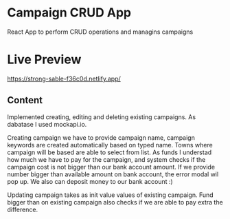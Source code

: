 # Campaign CRUD App

React App to perform CRUD operations and managins campaigns

# Live Preview
https://strong-sable-f36c0d.netlify.app/

## Content

Implemented creating, editing and deleting existing campaigns.
As dabatase I used mockapi.io.

Creating campaign we have to provide campaign name, campaign keywords are created automatically based on typed name. Towns where campaign will be based are able to select from list. As funds I understad how much we have to pay for the campaign, and system checks if the campaign cost is not bigger than our bank account amount. If we provide number bigger than available amount on bank account, the error modal wil pop up. We also can deposit money to our bank account :)

Updating campaign takes as init value values of existing campaign. Fund bigger than on existing campaign also checks if we are able to pay extra the difference.
